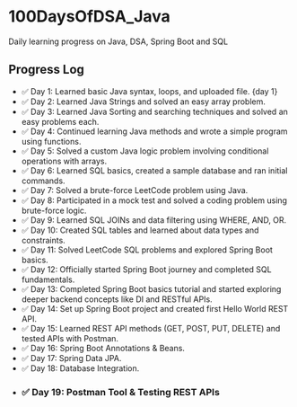 # 100DaysOfDSA_Java
Daily learning progress on Java, DSA, Spring Boot and SQL
## Progress Log

- ✅ Day 1: Learned basic Java syntax, loops, and uploaded file. {day 1}
- ✅ Day 2: Learned Java Strings and solved an easy array problem.
- ✅ Day 3: Learned Java Sorting and searching techniques and solved an easy problems each.
- ✅ Day 4: Continued learning Java methods and wrote a simple program using functions.
- ✅ Day 5: Solved a custom Java logic problem involving conditional operations with arrays.
- ✅ Day 6: Learned SQL basics, created a sample database and ran initial commands.
- ✅ Day 7: Solved a brute-force LeetCode problem using Java.
- ✅ Day 8: Participated in a mock test and solved a coding problem using brute-force logic.
- ✅ Day 9: Learned SQL JOINs and data filtering using WHERE, AND, OR.
- ✅ Day 10: Created SQL tables and learned about data types and constraints.
- ✅ Day 11: Solved LeetCode SQL problems and explored Spring Boot basics.
- ✅ Day 12: Officially started Spring Boot journey and completed SQL fundamentals.
- ✅ Day 13: Completed Spring Boot basics tutorial and started exploring deeper backend concepts like DI and RESTful APIs.
- ✅ Day 14: Set up Spring Boot project and created first Hello World REST API.
- ✅ Day 15: Learned REST API methods (GET, POST, PUT, DELETE) and tested APIs with Postman.
- ✅ Day 16: Spring Boot Annotations & Beans.
- ✅ Day 17: Spring Data JPA.
- ✅ Day 18: Database Integration.
- ### ✅ Day 19: Postman Tool & Testing REST APIs



